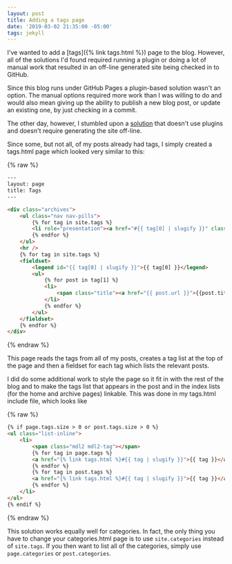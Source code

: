 ```yaml
---
layout: post
title: Adding a tags page
date: '2019-03-02 21:35:00 -05:00'
tags: jekyll
---
```


I've wanted to add a [tags]({% link tags.html %}) page to the blog. However, all of the solutions I'd found required running a plugin or doing a lot of manual work that resulted in an off-line generated site being checked in to GitHub.

Since this blog runs under GitHub Pages a plugin-based solution wasn't an option. The manual options required more work than I was willing to do and would also mean giving up the ability to publish a new blog post, or update an existing one, by just checking in a commit.

The other day, however, I stumbled upon a [solution](http://codinfox.github.io/dev/2015/03/06/use-tags-and-categories-in-your-jekyll-based-github-pages/) that doesn't use plugins and doesn't require generating the site off-line. 

Since some, but not all, of my posts already had tags, I simply created a tags.html page which looked very similar to this:

{% raw %}
```html
---
layout: page
title: Tags
---

<div class="archives">
    <ul class="nav nav-pills">
        {% for tag in site.tags %}
        <li role="presentation"><a href="#{{ tag[0] | slugify }}" class="post-tag">{{ tag[0] }}</a></li>
        {% endfor %}
    </ul>
    <hr />
    {% for tag in site.tags %}
    <fieldset>
        <legend id="{{ tag[0] | slugify }}">{{ tag[0] }}</legend>
        <ul>
            {% for post in tag[1] %}
            <li>
                <span class="title"><a href="{{ post.url }}">{{post.title}}</a></span>
            </li>
            {% endfor %}
        </ul>
    </fieldset>
    {% endfor %}
</div>
```
{% endraw %}

This page reads the tags from all of my posts, creates a tag list at the top of the page and then a fieldset for each tag which lists the relevant posts.

I did do some additional work to style the page so it fit in with the rest of the blog and to make the tags list that appears in the post and in the index lists (for the home and archive pages) linkable. This was done in my tags.html include file, which looks like

{% raw %}
```html
{% if page.tags.size > 0 or post.tags.size > 0 %}
<ul class="list-inline">
    <li>
        <span class="mdl2 mdl2-tag"></span>
        {% for tag in page.tags %}
        <a href="{% link tags.html %}#{{ tag | slugify }}">{{ tag }}</a>
        {% endfor %}
        {% for tag in post.tags %}
        <a href="{% link tags.html %}#{{ tag | slugify }}">{{ tag }}</a>
        {% endfor %}
    </li>
</ul>
{% endif %}
```
{% endraw %}

This solution works equally well for categories. In fact, the only thing you have to change your categories.html page is to use `site.categories` instead of `site.tags`. If you then want to list all of the categories, simply use `page.categories` or `post.categories`.
